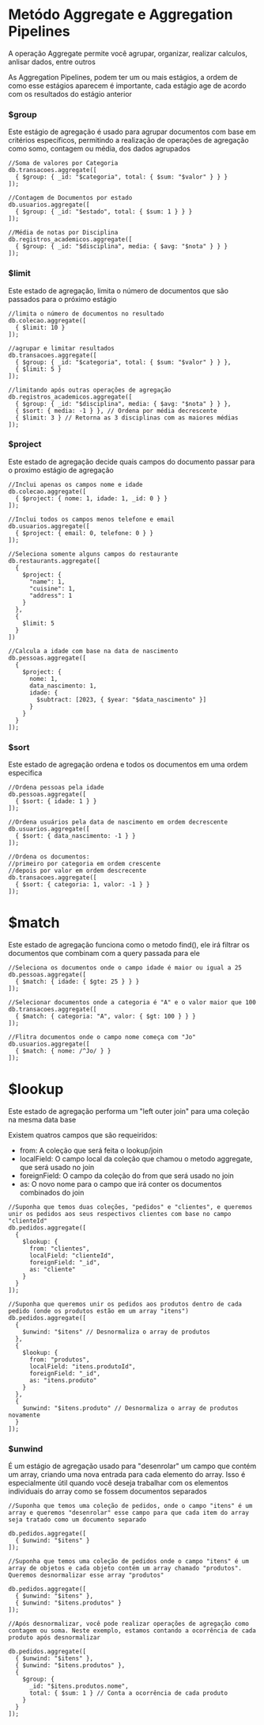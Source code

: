 # Metódo Aggregate e Aggregation Pipelines

A operação Aggregate permite você agrupar, organizar, realizar calculos, anlisar dados, entre outros

As Aggregation Pipelines, podem ter um ou mais estágios, a ordem de como esse estágios aparecem é importante, cada estágio age de acordo com os resultados do estágio anterior

### $group

Este estágio de agregação é usado para agrupar documentos com base em critérios específicos, permitindo a realização de operações de agregação como somo, contagem ou média, dos dados agrupados

```
//Soma de valores por Categoria
db.transacoes.aggregate([
  { $group: { _id: "$categoria", total: { $sum: "$valor" } } }
]);
```

```
//Contagem de Documentos por estado
db.usuarios.aggregate([
  { $group: { _id: "$estado", total: { $sum: 1 } } }
]);
```

```
//Média de notas por Disciplina
db.registros_academicos.aggregate([
  { $group: { _id: "$disciplina", media: { $avg: "$nota" } } }
]);
```

### $limit

Este estado de agregação, limita o número de documentos que são passados para o próximo estágio

```
//limita o número de documentos no resultado
db.colecao.aggregate([
  { $limit: 10 }
]);
```

```
//agrupar e limitar resultados
db.transacoes.aggregate([
  { $group: { _id: "$categoria", total: { $sum: "$valor" } } },
  { $limit: 5 }
]);
```

```
//limitando após outras operações de agregação
db.registros_academicos.aggregate([
  { $group: { _id: "$disciplina", media: { $avg: "$nota" } } },
  { $sort: { media: -1 } }, // Ordena por média decrescente
  { $limit: 3 } // Retorna as 3 disciplinas com as maiores médias
]);
```

### $project

Este estado de agregação decide quais campos do documento passar para o proximo estágio de agregação

```
//Inclui apenas os campos nome e idade
db.colecao.aggregate([
  { $project: { nome: 1, idade: 1, _id: 0 } }
]);
```

```
//Inclui todos os campos menos telefone e email
db.usuarios.aggregate([
  { $project: { email: 0, telefone: 0 } }
]);
```

```
//Seleciona somente alguns campos do restaurante
db.restaurants.aggregate([
  {
    $project: {
      "name": 1,
      "cuisine": 1,
      "address": 1
    }
  },
  {
    $limit: 5
  }
])
```

```
//Calcula a idade com base na data de nascimento
db.pessoas.aggregate([
  {
    $project: {
      nome: 1,
      data_nascimento: 1,
      idade: {
        $subtract: [2023, { $year: "$data_nascimento" }]
      }
    }
  }
]);
```

### $sort
Este estado de agregação ordena e todos os documentos em uma ordem especifica

```
//Ordena pessoas pela idade
db.pessoas.aggregate([
  { $sort: { idade: 1 } }
]);
```

```
//Ordena usuários pela data de nascimento em ordem decrescente
db.usuarios.aggregate([
  { $sort: { data_nascimento: -1 } }
]);
```

```
//Ordena os documentos:
//primeiro por categoria em ordem crescente
//depois por valor em ordem descrecente
db.transacoes.aggregate([
  { $sort: { categoria: 1, valor: -1 } }
]);
```

# $match

Este estado de agregação funciona como o metodo find(), ele irá filtrar os documentos que combinam com a query passada para ele

```
//Seleciona os documentos onde o campo idade é maior ou igual a 25
db.pessoas.aggregate([
  { $match: { idade: { $gte: 25 } } }
]);
```

```
//Selecionar documentos onde a categoria é "A" e o valor maior que 100
db.transacoes.aggregate([
  { $match: { categoria: "A", valor: { $gt: 100 } } }
]);
```

```
//Flitra documentos onde o campo nome começa com "Jo"
db.usuarios.aggregate([
  { $match: { nome: /^Jo/ } }
]);
```

# $lookup

Este estado de agregação performa um "left outer join" para uma coleção na mesma data base

Existem quatros campos que são requeiridos:
* from: A coleção que será feita o lookup/join
* localField: O campo local da coleção que chamou o metodo aggregate, que será usado no join
* foreignField: O campo da coleção do from que será usado no join
* as: O novo nome para o campo que irá conter os documentos combinados do join

```
//Suponha que temos duas coleções, "pedidos" e "clientes", e queremos unir os pedidos aos seus respectivos clientes com base no campo "clienteId"
db.pedidos.aggregate([
  {
    $lookup: {
      from: "clientes",
      localField: "clienteId",
      foreignField: "_id",
      as: "cliente"
    }
  }
]);
```

```
//Suponha que queremos unir os pedidos aos produtos dentro de cada pedido (onde os produtos estão em um array "itens")
db.pedidos.aggregate([
  {
    $unwind: "$itens" // Desnormaliza o array de produtos
  },
  {
    $lookup: {
      from: "produtos",
      localField: "itens.produtoId",
      foreignField: "_id",
      as: "itens.produto"
    }
  },
  {
    $unwind: "$itens.produto" // Desnormaliza o array de produtos novamente
  }
]);
```

### $unwind

É um estágio de agregação usado para "desenrolar" um campo que contém um array, criando uma nova entrada para cada elemento do array. Isso é especialmente útil quando você deseja trabalhar com os elementos individuais do array como se fossem documentos separados

```
//Suponha que temos uma coleção de pedidos, onde o campo "itens" é um array e queremos "desenrolar" esse campo para que cada item do array seja tratado como um documento separado

db.pedidos.aggregate([
  { $unwind: "$itens" }
]);
```

```
//Suponha que temos uma coleção de pedidos onde o campo "itens" é um array de objetos e cada objeto contém um array chamado "produtos". Queremos desnormalizar esse array "produtos"

db.pedidos.aggregate([
  { $unwind: "$itens" },
  { $unwind: "$itens.produtos" }
]);
```

```
//Após desnormalizar, você pode realizar operações de agregação como contagem ou soma. Neste exemplo, estamos contando a ocorrência de cada produto após desnormalizar

db.pedidos.aggregate([
  { $unwind: "$itens" },
  { $unwind: "$itens.produtos" },
  {
    $group: {
      _id: "$itens.produtos.nome",
      total: { $sum: 1 } // Conta a ocorrência de cada produto
    }
  }
]);
```